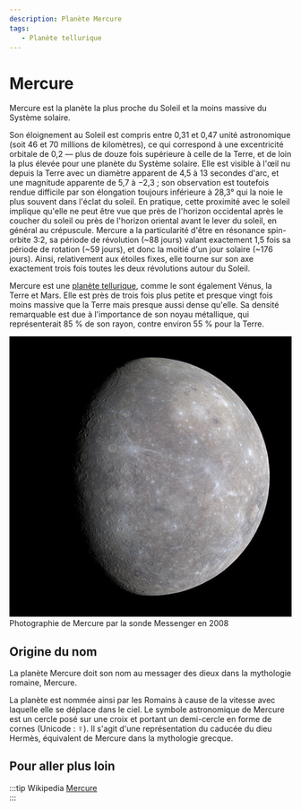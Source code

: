```yaml
---
description: Planète Mercure
tags:
   - Planète tellurique
---
```


# Mercure

Mercure est la planète la plus proche du Soleil et la moins massive du Système solaire.

Son éloignement au Soleil est compris entre 0,31 et 0,47 unité astronomique (soit 46 et 70 millions de kilomètres), ce qui correspond à une excentricité orbitale de 0,2 — plus de douze fois supérieure à celle de la Terre, et de loin la plus élevée pour une planète du Système solaire. Elle est visible à l'œil nu depuis la Terre avec un diamètre apparent de 4,5 à 13 secondes d'arc, et une magnitude apparente de 5,7 à −2,3 ; son observation est toutefois rendue difficile par son élongation toujours inférieure à 28,3° qui la noie le plus souvent dans l'éclat du soleil. En pratique, cette proximité avec le soleil implique qu'elle ne peut être vue que près de l'horizon occidental après le coucher du soleil ou près de l'horizon oriental avant le lever du soleil, en général au crépuscule. Mercure a la particularité d'être en résonance spin-orbite 3:2, sa période de révolution (~88 jours) valant exactement 1,5 fois sa période de rotation (~59 jours), et donc la moitié d'un jour solaire (~176 jours). Ainsi, relativement aux étoiles fixes, elle tourne sur son axe exactement trois fois toutes les deux révolutions autour du Soleil.

Mercure est une [planète tellurique](../glossaire/tellurique), comme le sont également Vénus, la Terre et Mars. Elle est près de trois fois plus petite et presque vingt fois moins massive que la Terre mais presque aussi dense qu'elle. Sa densité remarquable est due à l'importance de son noyau métallique, qui représenterait 85 % de son rayon, contre environ 55 % pour la Terre.

![](../../files/Mercury.jpg)  
Photographie de Mercure par la sonde Messenger en 2008

## Origine du nom

La planète Mercure doit son nom au messager des dieux dans la mythologie romaine, Mercure. 

La planète est nommée ainsi par les Romains à cause de la vitesse avec laquelle elle se déplace dans le ciel. Le symbole astronomique de Mercure est un cercle posé sur une croix et portant un demi-cercle en forme de cornes (Unicode : ☿). Il s'agit d'une représentation du caducée du dieu Hermès, équivalent de Mercure dans la mythologie grecque. 

## Pour aller plus loin

:::tip Wikipedia
[Mercure](https://fr.wikipedia.org/wiki/Mercure_(planète))  
:::
